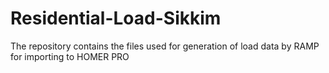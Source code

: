 # Residential-Load-Sikkim
The repository contains the files used for generation of load data by RAMP for importing to HOMER PRO  
